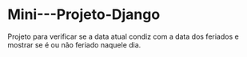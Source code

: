 # Mini---Projeto-Django
Projeto para verificar se a data atual condiz com a data dos feriados e mostrar se é ou não feriado naquele dia.
